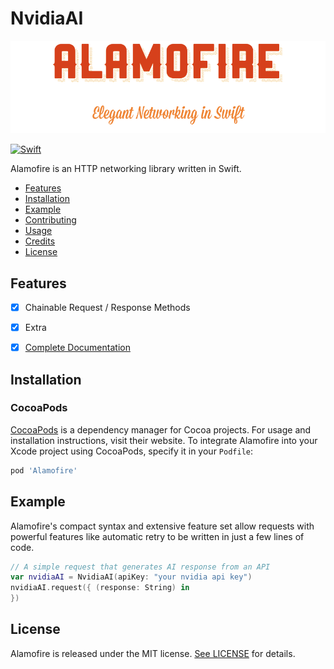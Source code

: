 # NvidiaAI



![Alamofire: Elegant Networking in Swift](https://raw.githubusercontent.com/Alamofire/Alamofire/master/Resources/AlamofireLogo.png)

[![Swift](https://img.shields.io/badge/Swift-5.7_5.8_5.9-orange?style=flat-square)](https://img.shields.io/badge/Swift-5.7_5.8_5.9-Orange?style=flat-square)

Alamofire is an HTTP networking library written in Swift.

- [Features](#features)
- [Installation](#installation)
- [Example](#example)
- [Contributing](#contributing)
- [Usage](https://github.com/Alamofire/Alamofire/blob/master/Documentation/Usage.md#using-alamofire)
- [Credits](#credits)
- [License](#license)

## Features

- [x] Chainable Request / Response Methods
- [x] Extra
- [x] [Complete Documentation](https://alamofire.github.io/Alamofire)



## Installation
### CocoaPods

[CocoaPods](https://cocoapods.org) is a dependency manager for Cocoa projects. For usage and installation instructions, visit their website. To integrate Alamofire into your Xcode project using CocoaPods, specify it in your `Podfile`:

```ruby
pod 'Alamofire'
```

## Example

Alamofire's compact syntax and extensive feature set allow requests with powerful features like automatic retry to be written in just a few lines of code.

```swift
// A simple request that generates AI response from an API
var nvidiaAI = NvidiaAI(apiKey: "your nvidia api key")
nvidiaAI.request({ (response: String) in
})

```

## License

Alamofire is released under the MIT license. [See LICENSE](https://github.com/Alamofire/Alamofire/blob/master/LICENSE) for details.


